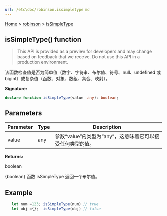 ```yaml
---
url: /etc\doc/robinson.issimpletype.md
---
```

[Home](./index.md) > [robinson](./robinson.md) > [isSimpleType](./robinson.issimpletype.md)

## isSimpleType() function

> This API is provided as a preview for developers and may change based on feedback that we receive. Do not use this API in a production environment.

该函数检查值是否为简单值（数字、字符串、布尔值、符号、null、undefined 或 bigint）或复杂值（函数、对象、数组、集合、映射）。

**Signature:**

```typescript
declare function isSimpleType(value: any): boolean;
```

## Parameters

|  Parameter | Type | Description |
|  --- | --- | --- |
|  value | any | 参数“value”的类型为“any”，这意味着它可以接受任何类型的值。 |

**Returns:**

boolean

{boolean} 函数 isSimpleType 返回一个布尔值。

## Example

```JavaScript
   let num =123; isSimpleType(num) // true
   let obj ={};  isSimpleType(obj) // false
```
